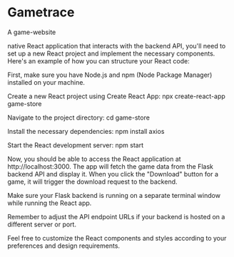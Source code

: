 # Gametrace
A game-website 

native React application that interacts with the backend API, you'll need to set up a new React project and implement the necessary components. Here's an example of how you can structure your React code: 

First, make sure you have Node.js and npm (Node Package Manager) installed on your machine.

Create a new React project using Create React App: 
npx create-react-app game-store

Navigate to the project directory: 
cd game-store

Install the necessary dependencies: 
npm install axios


Start the React development server:
npm start

Now, you should be able to access the React application at http://localhost:3000. The app will fetch the game data from the Flask backend API and display it. When you click the "Download" button for a game, it will trigger the download request to the backend.

Make sure your Flask backend is running on a separate terminal window while running the React app.

Remember to adjust the API endpoint URLs if your backend is hosted on a different server or port.

Feel free to customize the React components and styles according to your preferences and design requirements. 
